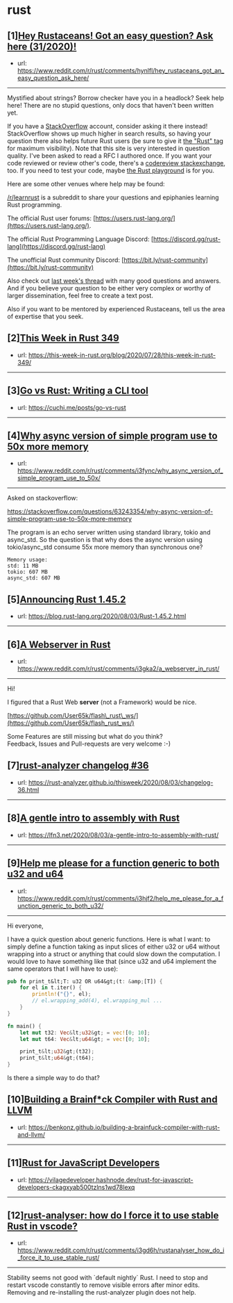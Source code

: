 # rust
## [1][Hey Rustaceans! Got an easy question? Ask here (31/2020)!](https://www.reddit.com/r/rust/comments/hynlfl/hey_rustaceans_got_an_easy_question_ask_here/)
- url: https://www.reddit.com/r/rust/comments/hynlfl/hey_rustaceans_got_an_easy_question_ask_here/
---
Mystified about strings? Borrow checker have you in a headlock? Seek help here! There are no stupid questions, only docs that haven't been written yet.

If you have a [StackOverflow](http://stackoverflow.com/) account, consider asking it there instead! StackOverflow shows up much higher in search results, so having your question there also helps future Rust users (be sure to give it [the "Rust" tag](http://stackoverflow.com/questions/tagged/rust) for maximum visibility). Note that this site is very interested in question quality. I've been asked to read a RFC I authored once. If you want your code reviewed or review other's code, there's a [codereview stackexchange](https://codereview.stackexchange.com/questions/tagged/rust), too. If you need to test your code, maybe [the Rust playground](https://play.rust-lang.org) is for you.

Here are some other venues where help may be found:

[/r/learnrust](https://www.reddit.com/r/learnrust) is a subreddit to share your questions and epiphanies learning Rust programming.

The official Rust user forums: [https://users.rust-lang.org/](https://users.rust-lang.org/).

The official Rust Programming Language Discord: [https://discord.gg/rust-lang](https://discord.gg/rust-lang)

The unofficial Rust community Discord: [https://bit.ly/rust-community](https://bit.ly/rust-community)

Also check out [last week's thread](https://reddit.com/r/rust/comments/hurj77/hey_rustaceans_got_an_easy_question_ask_here/) with many good questions and answers. And if you believe your question to be either very complex or worthy of larger dissemination, feel free to create a text post.

Also if you want to be mentored by experienced Rustaceans, tell us the area of expertise that you seek.
## [2][This Week in Rust 349](https://www.reddit.com/r/rust/comments/i094wo/this_week_in_rust_349/)
- url: https://this-week-in-rust.org/blog/2020/07/28/this-week-in-rust-349/
---

## [3][Go vs Rust: Writing a CLI tool](https://www.reddit.com/r/rust/comments/i3fxwg/go_vs_rust_writing_a_cli_tool/)
- url: https://cuchi.me/posts/go-vs-rust
---

## [4][Why async version of simple program use to 50x more memory](https://www.reddit.com/r/rust/comments/i3fync/why_async_version_of_simple_program_use_to_50x/)
- url: https://www.reddit.com/r/rust/comments/i3fync/why_async_version_of_simple_program_use_to_50x/
---
Asked on stackoverflow:

https://stackoverflow.com/questions/63243354/why-async-version-of-simple-program-use-to-50x-more-memory

The program is an echo server written using standard library, tokio and async_std. So the question is that why does the async version using tokio/async_std consume 55x more memory than synchronous one?

    Memory usage:
    std: 11 MB
    tokio: 607 MB
    async_std: 607 MB
## [5][Announcing Rust 1.45.2](https://www.reddit.com/r/rust/comments/i2zp72/announcing_rust_1452/)
- url: https://blog.rust-lang.org/2020/08/03/Rust-1.45.2.html
---

## [6][A Webserver in Rust](https://www.reddit.com/r/rust/comments/i3gka2/a_webserver_in_rust/)
- url: https://www.reddit.com/r/rust/comments/i3gka2/a_webserver_in_rust/
---
Hi!

I figured that a Rust Web **server** (not a Framework) would be nice.

[https://github.com/User65k/flash\_rust\_ws/](https://github.com/User65k/flash_rust_ws/)

Some Features are still missing but what do you think?  
Feedback, Issues and Pull-requests are very welcome :-)
## [7][rust-analyzer changelog #36](https://www.reddit.com/r/rust/comments/i2wic3/rustanalyzer_changelog_36/)
- url: https://rust-analyzer.github.io/thisweek/2020/08/03/changelog-36.html
---

## [8][A gentle intro to assembly with Rust](https://www.reddit.com/r/rust/comments/i32wf3/a_gentle_intro_to_assembly_with_rust/)
- url: https://lfn3.net/2020/08/03/a-gentle-intro-to-assembly-with-rust/
---

## [9][Help me please for a function generic to both u32 and u64](https://www.reddit.com/r/rust/comments/i3hjf2/help_me_please_for_a_function_generic_to_both_u32/)
- url: https://www.reddit.com/r/rust/comments/i3hjf2/help_me_please_for_a_function_generic_to_both_u32/
---
Hi everyone,  


I have a quick question about generic functions. Here is what I want: to simply define a function taking as input slices of either u32 or u64 without wrapping into a struct or anything that could slow down the computation. I would love to have something like that (since u32 and u64 implement the same operators that I will have to use):

```rust
pub fn print_t&lt;T: u32 OR u64&gt;(t: &amp;[T]) {
    for el in t.iter() {
        println!("{}", el);
        // el.wrapping_add(4), el.wrapping_mul ...
    }
}

fn main() {
    let mut t32: Vec&lt;u32&gt; = vec![0; 10];
    let mut t64: Vec&lt;u64&gt; = vec![0; 10];

    print_t&lt;u32&gt;(t32);
    print_t&lt;u64&gt;(t64);
}
```
Is there a simple way to do that?
## [10][Building a Brainf*ck Compiler with Rust and LLVM](https://www.reddit.com/r/rust/comments/i3iy5e/building_a_brainfck_compiler_with_rust_and_llvm/)
- url: https://benkonz.github.io/building-a-brainfuck-compiler-with-rust-and-llvm/
---

## [11][Rust for JavaScript Developers](https://www.reddit.com/r/rust/comments/i3i07z/rust_for_javascript_developers/)
- url: https://vilagedeveloper.hashnode.dev/rust-for-javascript-developers-ckagxyab500tzlns1wd78lexq
---

## [12][rust-analyser: how do I force it to use stable Rust in vscode?](https://www.reddit.com/r/rust/comments/i3gd6h/rustanalyser_how_do_i_force_it_to_use_stable_rust/)
- url: https://www.reddit.com/r/rust/comments/i3gd6h/rustanalyser_how_do_i_force_it_to_use_stable_rust/
---
Stability seems not good with \`default nightly\` Rust. I need to stop and restart vscode constantly to remove visible errors after minor edits. Removing and re-installing the rust-analyzer plugin does not help.
